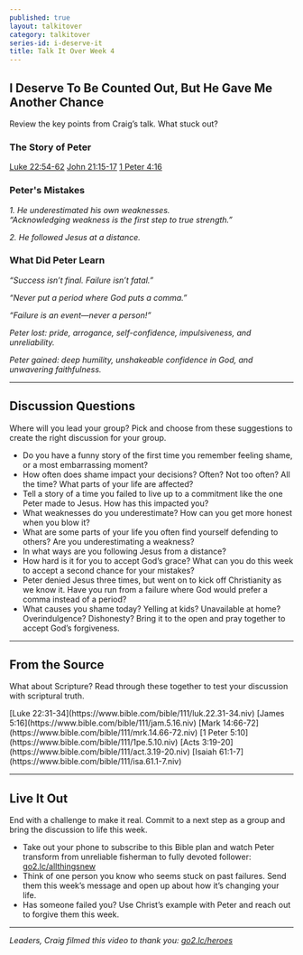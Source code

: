 ```yaml
---
published: true
layout: talkitover
category: talkitover
series-id: i-deserve-it
title: Talk It Over Week 4
---
```


## I Deserve To Be Counted Out, But He Gave Me Another Chance
<p class="lead">Review the key points from Craig’s talk. What stuck out?</p> 

### The Story of Peter 
[Luke 22:54-62](https://www.bible.com/bible/111/luk.22.54-62.niv) [John 21:15-17](https://www.bible.com/bible/111/joh.21.15-17.niv) [1 Peter 4:16](https://www.bible.com/bible/111/1pe.4.16.niv)

### Peter's Mistakes
_1. He underestimated his own weaknesses._<br />
_“Acknowledging weakness is the first step to true strength.”_

_2. He followed Jesus at a distance._


### What Did Peter Learn
_“Success isn’t final. Failure isn’t fatal.”_

_“Never put a period where God puts a comma.”_ 

_“Failure is an event—never a person!”_

_Peter lost: pride, arrogance, self-confidence, impulsiveness, and unreliability._

_Peter gained: deep humility, unshakeable confidence in God, and unwavering faithfulness._
* * *

## Discussion Questions
<p class="lead">Where will you lead your group? Pick and choose from these suggestions to create the right discussion for your group.</p>

*	Do you have a funny story of the first time you remember feeling shame, or a most embarrassing moment? 
*	How often does shame impact your decisions? Often? Not too often? All the time? What parts of your life are affected?
*	Tell a story of a time you failed to live up to a commitment like the one Peter made to Jesus. How has this impacted you?
*	What weaknesses do you underestimate? How can you get more honest when you blow it?
*	What are some parts of your life you often find yourself defending to others? Are you underestimating a weakness?
*	In what ways are you following Jesus from a distance?
*	How hard is it for you to accept God’s grace? What can you do this week to accept a second chance for your mistakes?
*	Peter denied Jesus three times, but went on to kick off Christianity as we know it. Have you run from a failure where God would prefer a comma instead of a period?
*	What causes you shame today? Yelling at kids? Unavailable at home? Overindulgence? Dishonesty? Bring it to the open and pray together to accept God’s forgiveness.


* * *

## From the Source
<p class="lead">What about Scripture? Read through these together to test your discussion with scriptural truth.</p>
[Luke 22:31-34](https://www.bible.com/bible/111/luk.22.31-34.niv) [James 5:16](https://www.bible.com/bible/111/jam.5.16.niv) [Mark 14:66-72](https://www.bible.com/bible/111/mrk.14.66-72.niv) [1 Peter 5:10](https://www.bible.com/bible/111/1pe.5.10.niv) [Acts 3:19-20](https://www.bible.com/bible/111/act.3.19-20.niv) [Isaiah 61:1-7](https://www.bible.com/bible/111/isa.61.1-7.niv)

* * *

## Live It Out
<p class="lead">End with a challenge to make it real. Commit to a next step as a group and bring the discussion to life this week.</p>

*	Take out your phone to subscribe to this Bible plan and watch Peter transform from unreliable fisherman to fully devoted follower: [go2.lc/allthingsnew](https://www.bible.com/reading-plans/983-all-things-new)
*	Think of one person you know who seems stuck on past failures. Send them this week’s message and open up about how it’s changing your life. 
*	Has someone failed you? Use Christ’s example with Peter and reach out to forgive them this week.


* * *

_Leaders, Craig filmed this video to thank you: [go2.lc/heroes](http://leaders.lifechurch.tv/you-are-the-heroes/)_
